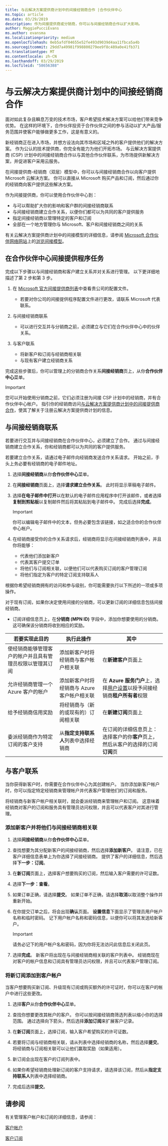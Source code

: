 ```yaml
---
title: 与云解决方案提供商计划中的间接经销商合作 |合作伙伴中心
ms.topic: article
ms.date: 03/29/2019
description: 作为间接提供商或分销商，你可以与间接经销商合作以扩大影响。
author: MaggiePucciEvans
ms.author: evansma
ms.localizationpriority: medium
ms.openlocfilehash: 0eb5afdf04655e52fe493d9039d4aa11fbca5a4b
ms.sourcegitcommit: 29dd7a49981f998800279ee9f8c489a0e41fb371
ms.translationtype: MT
ms.contentlocale: zh-CN
ms.lasthandoff: 03/29/2019
ms.locfileid: "58656388"
---
```

# <a name="partner-with-indirect-resellers-in-the-cloud-solution-provider-program"></a>与云解决方案提供商计划中的间接经销商合作

面对如此复杂且瞬息万变的技术市场，客户希望技术解决方案可以给他们带来竞争优势。 在这样的环境下，合作伙伴投资于合作伙伴之间的参与活动以扩大产品/服务范围并使客户能够做更多工作，这是有意义的。

新经销商正在进入市场，并想方设法向其市场和区域之外的客户提供他们的解决方案。 作为公认的技术提供商，你完全有能力为他们开拓市场。 与云解决方案提供商 (CSP) 计划中的间接经销商合作以与其他合作伙伴联系，为市场提供新解决方案，并促进客户采用云服务。

在间接提供商-经销商（双层）模型中，你可以与间接经销商合作以向客户提供 Microsoft 云解决方案。 你可以直接从 Microsoft 购买产品和订阅，然后通过你的经销商向客户提供这些解决方案。 

作为间接提供商，你可以使用合作伙伴中心到：

-   与可以帮助扩大你的影响和客户群的间接经销商联系
-   与间接经销商建立合作关系，以便你们都可以为共同的客户提供服务
-   指定间接经销商以管理特定的客户和订阅 
-   全部在一个地方管理你与 Microsoft、客户和间接经销商之间的关系

有关云解决方案提供商计划中的间接模型的详细信息，请参阅 [Microsoft 合作伙伴网络网站]( https://partner.microsoft.com)上的[浏览间接模型](https://partner.microsoft.com/cloud-solution-provider/indirect)。 

## <a name="indirect-provider-tasks-in-the-partner-center"></a>在合作伙伴中心间接提供程序任务

完成以下步骤以与间接经销商和客户建立关系并对关系进行管理。 以下更详细地描述了第 2 步和第 3 步。

1.  在 [Microsoft 官方间接提供商列表](https://partnercenter.microsoft.com/partner/find-a-provider)中查看贵公司的配置文件。 

    -   若要对你公司的间接提供程序配置文件进行更改，请联系 Microsoft 代表联系。<br>

2.  与间接经销商联系

    - 可以进行交互并与分销商之前，必须建立与它们在合作伙伴中心中的伙伴关系。 <br>

3.  与客户联系

    - 将新客户和订阅与经销商相关联
    - 与现有客户建立经销商关系 <br>

完成这些步骤后，你可以管理上的分销商合作关系**间接经销商**页上，从你**合作伙伴中心**菜单。

> [!IMPORTANT]   
> 您可以开始使用分销商之前，它们必须注册为间接 CSP 计划中的经销商，并有合作伙伴中心帐户。 指引你的经销商访问[与云解决方案提供商计划中的间接提供商合作](https://msdn.microsoft.com/partner-center/indirect-reseller-tasks-in-partner-center.md)，使其了解关于注册云解决方案提供商计划的信息。 

## <a name="connect-with-indirect-resellers"></a>与间接经销商联系

若要进行交互并与间接经销商在合作伙伴中心，必须建立了合作。 通过与间接经销商建立合作关系，你和经销商都可以为共同的客户提供服务。

若要建立合作关系，请通过电子邮件向经销商发送合作关系请求。 开始之前，手头上务必要有经销商的电子邮件地址。 

1. 选择**间接经销商**从你**合作伙伴中心**菜单。 

2. 在**间接经销商**页面上，选择**请求建立合作关系**。 此时将显示草稿电子邮件。

3. 选择**在电子邮件中打开**以在默认的电子邮件应用程序中打开该邮件，或者选择**复制到剪贴板**以复制邮件然后将其粘贴到电子邮件中。 完成后选择**完成**。
    > [!IMPORTANT]  
    >  你可以编辑电子邮件中的文本，但务必要包含该链接，如之适合你的合作伙伴中心帐户。

4. 在经销商接受你的合作关系请求后，经销商将显示在间接经销商列表中，并且你将能够： 

    -   代表他们添加新客户
    -   代表其客户提交订单 
    -   将他们与订阅相关联，以便他们可以代表购买订阅的客户管理订阅
    -   将他们指定为客户的特定订阅支持联系人

根据你希望经销商拥有的访问和参与级别，你可能需要执行以下所述的一项或多项操作。

对于现有订阅，如果你决定使用间接的分销商，可以更新订阅的详细信息包括间接经销商。

- 订阅详细信息页上，在**分销商 (MPN ID)** 字段中，添加你想要使用的分销商。 这可确保该分销商将收到相应的奖励。

| **若要实现此目的** | **执行此操作** | **其中** |
|   ------------------   |   -------   |   -----   |
| 使经销商能够管理客户的帐户并且具有管理员权限以管理其订阅 | 添加新客户时将经销商与客户帐户相关联 | 在**新建客户**页面上 |
|允许经销商管理一个 Azure 客户的帐户|添加新客户时将经销商与 Azure 客户帐户相关联|在 **Azure 服务门户**上，选择[用户设置](https://aad.portal.azure.com/#blade/Microsoft_AAD_IAM/UsersManagementMenuBlade/UserSettings)以授予间接经销商**租户所有者**权限|
| 给予经销商信用奖励 | 将经销商与（新的或现有的）订阅相关联 | 在**新建订阅**页面上 |
| 委派经销商作为特定订阅的客户支持 | 从**指定支持联系人**列表中选择经销商 | 在订阅的详细信息页上：选择客户的你**客户**页上，然后从客户的选择的订阅**订阅**页 |










































## <a name="connect-with-customers"></a>与客户联系

当你获得新客户时，你需要在合作伙伴中心为其创建帐户。 当你添加新客户帐户时，你可以指定特定经销商来管理帐户并代表客户管理他们的订阅和服务。 

将经销商与新客户帐户相关联时，就会委派经销商来管理帐户和订阅。 这意味着经销商对客户的订阅和服务具有管理员访问权限，并且可以代表客户对其进行管理。

### <a name="add-new-customers-and-associate-them-with-indirect-resellers"></a>添加新客户并将他们与间接经销商相关联

1.  选择**间接经销商**从你**合作伙伴中心**菜单。 

2.  查找想要为其分配新客户的间接经销商，然后选择**添加新客户**。 请注意，已在客户详细信息表单上为你选择了间接经销商。 提供了客户的详细信息，然后选择**下一步：订阅**。 
3.  在**新订阅**页面上，选择客户想要购买的订阅，然后输入客户需要的许可证数。 

4.  选择**下一步：查看**。

5.  如果订单正确，请选择**提交**。 如果订单不正确，请选择**取消**以取消整个操作并重新开始。

6.  在你提交订单之后，将会出现**确认**页面。 **设置信息**下面显示了管理员用户帐户名称和临时密码。 记下用户帐户名称和密码信息，以便你可以将其发送给新客户。 
    > [!IMPORTANT]  
    > 请务必记下的用户帐户名和密码，因为你将无法访问此信息后关闭此页。

7.  选择**完成**。 新客户将出现在与间接经销商相关联的客户列表中。 经销商现在对客户的帐户信息和订阅具有管理员访问权限，并且可以代表客户管理订阅。

### <a name="add-new-subscriptions-to-customer-accounts"></a>将新订阅添加到客户帐户

当客户想要购买新订阅、升级现有订阅或购买额外的许可证时，你可以在客户的帐户中进行这些更改。 

1.  选择**客户**从你**合作伙伴中心**菜单。 

2.  查找你想要更改其帐户的客户。 你可以按间接经销商筛选列表以缩小你的选择范围。 通过选择向下箭头，然后选择**添加订阅**来扩展客户记录。

3.  在**新订阅**页面上，选择订阅，输入客户希望购买的许可证数。 

4.  若要将订阅与经销商相关联，请从列表中选择经销商的名称，然后选择**提交**。 将经销商与订阅相关联可以让他们赢取奖励（如果适用）。

5.  新订阅会出现在客户的订阅列表中。 

6.  如果你希望经销商处理新订阅的客户支持请求，请选择该订阅，然后从**指定支持联系人**列表中选择经销商。

7.  完成后选择**提交**。 

## <a name="see-also"></a>请参阅

有关管理客户帐户和订阅的详细信息，请参阅：

[客户帐户](customer-accounts.md)

[客户订阅](customer-subscriptions.md)







